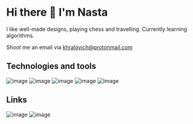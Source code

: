 # Hi there 👋 I'm Nasta

I like well-made designs, playing chess and travelling. Currently learning algorithms. 

Shoot me an email via khralovich@protonmail.com



## Technologies and tools

![image](	https://img.shields.io/badge/JavaScript-323330?style=for-the-badge&logo=javascript&logoColor=F7DF1E)
![image](https://img.shields.io/badge/Python-FFD43B?style=for-the-badge&logo=python&logoColor=darkgreen) 
![image](https://img.shields.io/badge/HTML5-E34F26?style=for-the-badge&logo=html5&logoColor=white)
![image](https://img.shields.io/badge/CSS3-1572B6?style=for-the-badge&logo=css3&logoColor=white)
![image](https://img.shields.io/badge/Git-F05032?style=for-the-badge&logo=git&logoColor=white)


## Links

![image](https://img.shields.io/badge/Codewars-B1361E?style=for-the-badge&logo=Codewars&logoColor=white)
![image](https://img.shields.io/badge/LinkedIn-0077B5?style=for-the-badge&logo=linkedin&logoColor=white)
